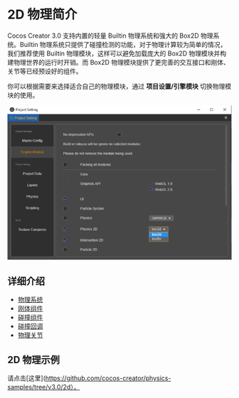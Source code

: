 # 2D 物理简介

Cocos Creator 3.0 支持内置的轻量 Builtin 物理系统和强大的 Box2D 物理系统。Builtin 物理系统只提供了碰撞检测的功能，对于物理计算较为简单的情况，我们推荐使用 Builtin 物理模块，这样可以避免加载庞大的 Box2D 物理模块并构建物理世界的运行时开销。而 Box2D 物理模块提供了更完善的交互接口和刚体、关节等已经预设好的组件。

你可以根据需要来选择适合自己的物理模块，通过 **项目设置/引擎模块** 切换物理模块的使用。

![模块设置](./image/module.png)

## 详细介绍

- [物理系统](./physics-2d-system.md)
- [刚体组件](./physics-2d-rigid-body.md)
- [碰撞组件](./physics-2d-collider.md)
- [碰撞回调](./physics-2d-contact-callback.md)
- [物理关节](./physics-2d-joint.md)

## 2D 物理示例

请点击[这里](https://github.com/cocos-creator/physics-samples/tree/v3.0/2d）。
